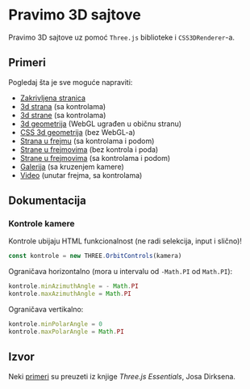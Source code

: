 # Pravimo 3D sajtove

Pravimo 3D sajtove uz pomoć `Three.js` biblioteke i `CSS3DRenderer`-a.

## Primeri

Pogledaj šta je sve moguće napraviti:

- [Zakrivljena stranica](http://skolakoda.org/ucimo-3d-sajtove/10-zakrivljen-html/)
- [3d strana](http://skolakoda.org/ucimo-3d-sajtove/15-3d-strana/) (sa kontrolama)
- [3d strane](http://skolakoda.org/ucimo-3d-sajtove/18-3d-strane/) (sa kontrolama)
- [3d geometrija](http://skolakoda.org/ucimo-3d-sajtove/20-3d-geometrija/) (WebGL ugrađen u običnu stranu)
- [CSS 3d geometrija](http://skolakoda.org/ucimo-3d-sajtove/25-css-geometrija) (bez WebGL-a)
- [Strana u frejmu](http://skolakoda.org/ucimo-3d-sajtove/30-frejm/) (sa kontrolama i podom)
- [Strane u frejmovima](http://skolakoda.org/ucimo-3d-sajtove/35-frejmovi/) (bez kontrola i poda)
- [Strane u frejmovima](http://skolakoda.org/ucimo-3d-sajtove/38-frejmovi-pod/) (sa kontrolama i podom)
- [Galerija](http://skolakoda.org/ucimo-3d-sajtove/40-galerija/) (sa kruzenjem kamere)
- [Video](http://skolakoda.org/ucimo-3d-sajtove/50-video/) (unutar frejma, sa kontrolama)

## Dokumentacija

### Kontrole kamere

Kontrole ubijaju HTML funkcionalnost (ne radi selekcija, input i slično)!

```js
const kontrole = new THREE.OrbitControls(kamera)
```

Ograničava horizontalno (mora u intervalu od `-Math.PI` od `Math.PI`):

```js
kontrole.minAzimuthAngle = - Math.PI
kontrole.maxAzimuthAngle = Math.PI
```

Ograničava vertikalno:

```js
kontrole.minPolarAngle = 0
kontrole.maxPolarAngle = Math.PI
```

## Izvor

Neki [primeri](https://github.com/josdirksen/essential-threejs) su preuzeti iz knjige *Three.js Essentials*, Josa Dirksena.
